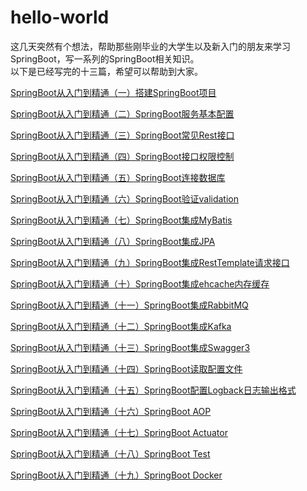 # hello-world
这几天突然有个想法，帮助那些刚毕业的大学生以及新入门的朋友来学习SpringBoot，写一系列的SpringBoot相关知识。  
以下是已经写完的十三篇，希望可以帮助到大家。

[SpringBoot从入门到精通（一）搭建SpringBoot项目](https://zhuanlan.zhihu.com/p/570242031)

[SpringBoot从入门到精通（二）SpringBoot服务基本配置](https://zhuanlan.zhihu.com/p/570319000)

[SpringBoot从入门到精通（三）SpringBoot常见Rest接口](https://zhuanlan.zhihu.com/p/570385914)

[SpringBoot从入门到精通（四）SpringBoot接口权限控制](https://zhuanlan.zhihu.com/p/570651442)

[SpringBoot从入门到精通（五）SpringBoot连接数据库](https://zhuanlan.zhihu.com/p/570869049)

[SpringBoot从入门到精通（六）SpringBoot验证validation](https://zhuanlan.zhihu.com/p/570928639)

[SpringBoot从入门到精通（七）SpringBoot集成MyBatis](https://zhuanlan.zhihu.com/p/571097440)

[SpringBoot从入门到精通（八）SpringBoot集成JPA](https://zhuanlan.zhihu.com/p/571281861)

[SpringBoot从入门到精通（九）SpringBoot集成RestTemplate请求接口](https://zhuanlan.zhihu.com/p/573970431)

[SpringBoot从入门到精通（十）SpringBoot集成ehcache内存缓存](https://zhuanlan.zhihu.com/p/576520383)

[SpringBoot从入门到精通（十一）SpringBoot集成RabbitMQ](https://zhuanlan.zhihu.com/p/583835016)

[SpringBoot从入门到精通（十二）SpringBoot集成Kafka](https://zhuanlan.zhihu.com/p/591219820)

[SpringBoot从入门到精通（十三）SpringBoot集成Swagger3](https://zhuanlan.zhihu.com/p/593937567)

[SpringBoot从入门到精通（十四）SpringBoot读取配置文件](https://zhuanlan.zhihu.com/p/596984255)

[SpringBoot从入门到精通（十五）SpringBoot配置Logback日志输出格式](https://zhuanlan.zhihu.com/p/599114660)

[SpringBoot从入门到精通（十六）SpringBoot AOP](https://zhuanlan.zhihu.com/p/601696021)

[SpringBoot从入门到精通（十七）SpringBoot Actuator](https://zhuanlan.zhihu.com/p/603137865)

[SpringBoot从入门到精通（十八）SpringBoot Test](https://zhuanlan.zhihu.com/p/603921737)

[SpringBoot从入门到精通（十九）SpringBoot Docker](https://zhuanlan.zhihu.com/p/605845926)
